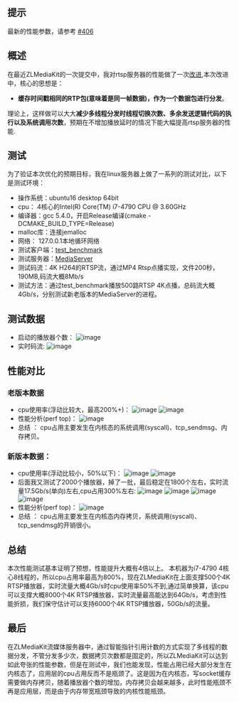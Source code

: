 ## 提示

最新的性能参数，请参考 [#406](https://github.com/xiongziliang/ZLMediaKit/issues/406)

## 概述

在最近ZLMediaKit的一次提交中，我对rtsp服务器的性能做了一次[改进](https://github.com/xiongziliang/ZLMediaKit/commit/b169f94cce1ecbab50248f25ee3b33dd40602fe1),本次改进中，核心的思想是：

- **缓存时间戳相同的RTP包(意味着是同一帧数据)，作为一个数据包进行分发**。

理论上，这样做可以大大**减少多线程分发时线程切换次数、多余发送逻辑代码的执行以及系统调用次数**，预期在不增加播放延时的情况下能大幅提高rtsp服务器的性能.

## 测试

为了验证本次优化的预期目标，我在linux服务器上做了一系列的测试对比，以下是测试环境：

- 操作系统：ubuntu16 desktop 64bit
- cpu： 4核心的Intel(R) Core(TM) i7-4790 CPU @ 3.60GHz
- 编译器：gcc 5.4.0，开启Release编译(cmake -DCMAKE_BUILD_TYPE=Release)
- malloc库：连接jemalloc
- 网络： 127.0.0.1本地循环网络
- 测试客户端：[test_benchmark](https://github.com/xiongziliang/ZLMediaKit/blob/master/tests/test_benchmark.cpp)
- 测试服务器：[MediaServer](https://github.com/xiongziliang/ZLMediaKit/tree/master/server)
- 测试码流：4K H264的RTSP流，通过MP4 Rtsp点播实现，文件200秒，190MB,码流大概8Mb/s
- 测试方法：通过test_benchmark播放500路RTSP 4K点播，总码流大概4Gb/s，分别测试新老版本的MediaServer的进程。

## 测试数据

- 启动的播放器个数： ![image](https://user-images.githubusercontent.com/11495632/78686734-f6d31180-7925-11ea-9ba3-864865a910b9.png)
- 实时码流: ![image](https://user-images.githubusercontent.com/11495632/78686849-1b2eee00-7926-11ea-9434-a4f943021be5.png)

## 性能对比

### 老版本数据

- cpu使用率(浮动比较大，最高200%+)： ![image](https://user-images.githubusercontent.com/11495632/78687097-621ce380-7926-11ea-9adb-80ccbbfca1f3.png) ![image](https://user-images.githubusercontent.com/11495632/78687391-b031e700-7926-11ea-9b81-0339d8d9dafd.png)
- 性能分析(perf top)： ![image](https://user-images.githubusercontent.com/11495632/78687480-c8096b00-7926-11ea-9d72-f21fffa8fd7d.png)
- 总结 ： cpu占用主要发生在内核态的系统调用(syscall)、tcp_sendmsg、内存拷贝。

### 新版本数据：

- cpu使用率(浮动比较小，50%以下)： ![image](https://user-images.githubusercontent.com/11495632/78688226-9e9d0f00-7927-11ea-8d31-49d487f339b4.png) ![image](https://user-images.githubusercontent.com/11495632/78687893-3b12e180-7927-11ea-9e41-653b771405de.png)
- 后面我又测试了2000个播放器，掉了一批，最后稳定在1800个左右，实时流量17.5Gb/s(单向)左右,cpu占用300%左右: ![image](https://user-images.githubusercontent.com/11495632/78741558-39c7d000-798c-11ea-9860-6dc18db1ef0c.png) ![image](https://user-images.githubusercontent.com/11495632/78741649-78f62100-798c-11ea-85a9-1810bf1deaf1.png) ![image](https://user-images.githubusercontent.com/11495632/78741678-8d3a1e00-798c-11ea-9aec-dff834620781.png) ![image](https://user-images.githubusercontent.com/11495632/78741720-ad69dd00-798c-11ea-83c6-1b0b57d79ba2.png)
- 性能分析(perf top)： ![image](https://user-images.githubusercontent.com/11495632/78688104-7a413280-7927-11ea-953b-d3b9a4c5ed0c.png)
- 总结 ： cpu占用主要发生在内核态内存拷贝，系统调用(syscall)、tcp_sendmsg的开销很小。

## 总结

本次性能测试基本证明了预想，性能提升大概有4倍以上。 本机器为i7-4790 4核心8线程的，所以cpu占用率最高为800%，现在ZLMediaKit在上面支撑500个4K RTSP播放器，实时流量大概4Gb/s时cpu使用率50%不到,通过简单换算，该cpu可以支撑大概8000个4K RTSP播放器，实时流量最高能达到64Gb/s，考虑到性能折损，我们保守估计可以支持6000个4K RTSP播放器，50Gb/s的流量。

## 最后

在ZLMediaKit流媒体服务器中，通过智能指针引用计数的方式实现了多线程的数据分发，不管分发多少次，数据拷贝次数都是固定的，所以ZLMediaKit可以达到如此夸张的性能参数，但是在测试中，我们也能发现，性能占用已经大部分发生在内核态了，应用层的cpu占用反而不是瓶颈了。这是因为在内核态，写socket缓存需要做内存拷贝，随着播放器个数的增加，内存拷贝会越来越多，此时性能瓶颈不再是应用层，而是由于内存带宽瓶颈导致的内核性能瓶颈。